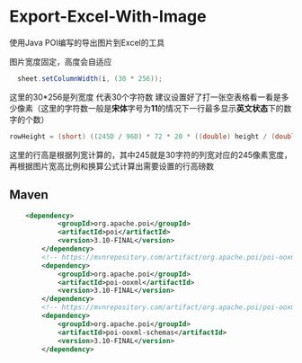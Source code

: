 # Export-Excel-With-Image
使用Java POI编写的导出图片到Excel的工具

图片宽度固定，高度会自适应

```java
  sheet.setColumnWidth(i, (30 * 256));
```
这里的30\*256是列宽度 代表30个字符数 建议设置好了打一张空表格看一看是多少像素（这里的字符数一般是**宋体**字号为**11**的情况下一行最多显示**英文状态**下的数字的个数）

```java
rowHeight = (short) ((245D / 96D) * 72 * 20 * ((double) height / (double) width));
```
这里的行高是根据列宽计算的，其中245就是30字符的列宽对应的245像素宽度，再根据图片宽高比例和换算公式计算出需要设置的行高磅数

## Maven
```xml
    <dependency>
		    <groupId>org.apache.poi</groupId>
		    <artifactId>poi</artifactId>
		    <version>3.10-FINAL</version>
		</dependency>
		<!-- https://mvnrepository.com/artifact/org.apache.poi/poi-ooxml -->
		<dependency>
		    <groupId>org.apache.poi</groupId>
		    <artifactId>poi-ooxml</artifactId>
		    <version>3.10-FINAL</version>
		</dependency>
		<!-- https://mvnrepository.com/artifact/org.apache.poi/poi-ooxml-schemas -->
		<dependency>
		    <groupId>org.apache.poi</groupId>
		    <artifactId>poi-ooxml-schemas</artifactId>
		    <version>3.10-FINAL</version>
		</dependency>   
```
